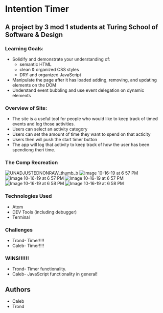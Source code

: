 # Intention Timer
## A project by 3 mod 1 students at Turing School of Software & Design
 
### Learning Goals:
  * Solidify and demonstrate your understanding of:
    * semantic HTML
    * clean & organized CSS styles
    * DRY and organized JavaScript
  * Manipulate the page after it has loaded adding, removing, and updating elements on the DOM
  * Understand event bubbling and use event delegation on dynamic elements

### Overview of Site:
  * The site is a useful tool for people who would like to keep track of timed events and log those activities.
  * Users can select an activity category
  * Users can set the amount of time they want to spend on that acticity
  * Users then will push the start timer button
  * The app will log that activity to keep track of how the user has been spendiong theri time.
### The Comp Recreation
![UNADJUSTEDNONRAW_thumb_b](https://user-images.githubusercontent.com/49410633/66969648-f4c87e00-f079-11e9-98db-ae835eabbb8f.jpg)
![Image 10-16-19 at 6 57 PM](https://user-images.githubusercontent.com/49410633/66969650-f7c36e80-f079-11e9-8801-e897f358e7f5.jpg)
![Image 10-16-19 at 6 57 PM](https://user-images.githubusercontent.com/49410633/66969654-fc882280-f079-11e9-9d74-c745bc81ff8e.jpg)
![Image 10-16-19 at 6 57 PM](https://user-images.githubusercontent.com/49410633/66969666-014cd680-f07a-11e9-8c33-50220c91d0d8.jpg)
![Image 10-16-19 at 6 58 PM](https://user-images.githubusercontent.com/49410633/66969670-03af3080-f07a-11e9-90bb-32c14ba4097b.jpg)
![Image 10-16-19 at 6 58 PM](https://user-images.githubusercontent.com/49410633/66969676-06118a80-f07a-11e9-935e-0d67a41ced63.jpg)
### Technologies Used
  * Atom
  * DEV Tools (including debugger)
  * Terminal

### Challenges
  * Trond- Timer!!!!
  * Caleb- Timer!!!!

### WINS!!!!!!
  * Trond- Timer functionality.
  * Caleb- JavaScript functionality in general!
 
 ## Authors
 * Caleb
 * Trond
